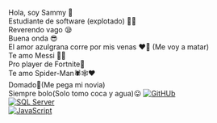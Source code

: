 Hola, soy Sammy 👋
<br>
Estudiante de software (explotado) 🐱‍👤
<br>
Reverendo vago 😪
<br>
Buena onda 😎
<br>
El amor azulgrana corre por mis venas ❤💙 (Me voy a matar)
<br>
Te amo Messi 🤍💙
<br>
Pro player de Fortnite🔫
<br>
Te amo Spider-Man🕷🕸❤
<br>
Domado👻(Me pega mi novia)
<br>
Siempre bolo(Solo tomo coca y agua)😛
[![GitHUb](https://img.shields.io/badge/GitHUb-FC6D26?style=for-the-badge&logo=GitHUb&logoColor=white&labelColor=101010)]()
<br>
[![SQL Server](https://img.shields.io/badge/SQLServer-CC2927?style=for-the-badge&logo=MicrosoftSQLServer&logoColor=white&labelColor=101010)]()
<br>
[![JavaScript](https://img.shields.io/badge/JavaScript-F7DF1E?style=for-the-badge&logo=javascript&logoColor=white&labelColor=101010)]()
